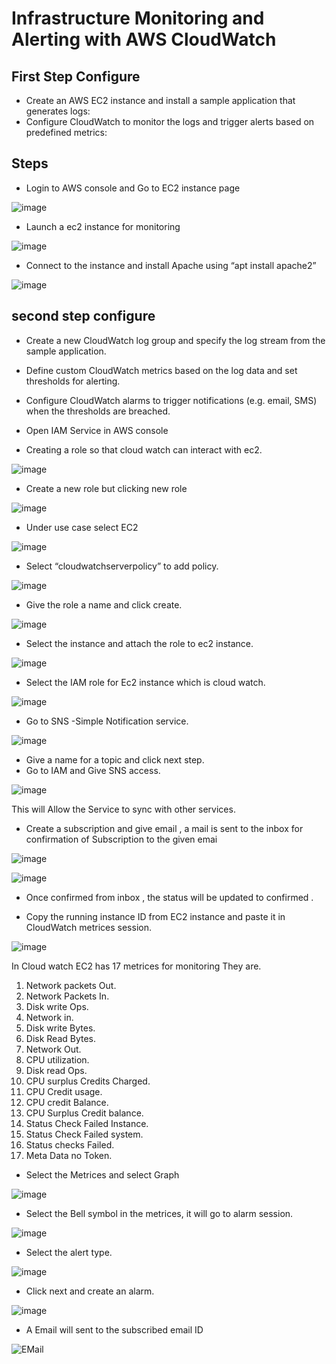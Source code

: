 # Infrastructure Monitoring and Alerting with AWS CloudWatch

## First Step Configure
* Create an AWS EC2 instance and install a sample application that generates logs:
* Configure CloudWatch to monitor the logs and trigger alerts based on predefined metrics:

## Steps

+ Login to AWS console and Go to EC2 instance page

![image](https://github.com/zen-class/zen-class-devops-documentation/assets/54675124/2a81a580-9434-4202-8565-f4b0b4682400)

+ Launch a ec2 instance for monitoring

![image](https://github.com/zen-class/zen-class-devops-documentation/assets/54675124/57e91552-6d31-4429-9400-8f83c6c6af71)

+ Connect to the instance and install Apache using “apt install apache2”

![image](https://github.com/zen-class/zen-class-devops-documentation/assets/54675124/572e8484-567f-486e-9d91-a0e6f3c72b9a)

## second step configure 

* Create a new CloudWatch log group and specify the log stream from the sample application.

* Define custom CloudWatch metrics based on the log data and set thresholds for alerting.

* Configure CloudWatch alarms to trigger notifications (e.g. email, SMS) when the thresholds are breached.

+ Open IAM Service in AWS console
  
+ Creating a role so that cloud watch can interact with ec2.

![image](https://github.com/zen-class/zen-class-devops-documentation/assets/54675124/36d373c3-7c7a-44f1-972b-aac313d1cdbc)

+ Create a new role but clicking new role

![image](https://github.com/zen-class/zen-class-devops-documentation/assets/54675124/d1aa16d0-717c-4101-8cfc-21e9f2ad7a56)

+ Under use case select EC2 

![image](https://github.com/zen-class/zen-class-devops-documentation/assets/54675124/50bdf6a1-7ea4-49a5-9c6f-ea5f27f11804)

+ Select “cloudwatchserverpolicy” to add policy.

![image](https://github.com/zen-class/zen-class-devops-documentation/assets/54675124/0a87ab6c-32b4-4e93-8895-6ab50835176f)

+ Give the role a name and click create. 

![image](https://github.com/zen-class/zen-class-devops-documentation/assets/54675124/42b5c526-9ccd-435a-8b0f-3b4d6f84eb6c)

+ Select the instance and attach the role to ec2 instance. 

![image](https://github.com/zen-class/zen-class-devops-documentation/assets/54675124/40b823bb-6b29-40b3-83a8-697ea305cb6b)

+ Select the IAM role for Ec2 instance which is cloud watch.

![image](https://github.com/zen-class/zen-class-devops-documentation/assets/54675124/814870a6-77cb-4094-a430-3c15c981bab1)

+ Go to SNS -Simple Notification service. 

![image](https://github.com/zen-class/zen-class-devops-documentation/assets/54675124/b0837398-16b3-4a76-80ab-c98861ea773d)

+ Give a name for a topic and click next step. 
+ Go to IAM and Give SNS access.

![image](https://github.com/zen-class/zen-class-devops-documentation/assets/54675124/e867a810-22d8-4c2a-a670-db77d0dd502c)

This will Allow the Service to sync with other services.

+ Create a subscription and give email , a mail is sent to the inbox for confirmation of Subscription to the given emai

![image](https://github.com/zen-class/zen-class-devops-documentation/assets/54675124/7d895801-7e24-42b9-8118-5ec224a640b7)

![image](https://github.com/zen-class/zen-class-devops-documentation/assets/54675124/d829f18c-48a5-49cd-86f7-822fcb436584)

+ Once confirmed from inbox , the status will be updated to confirmed .

+ Copy the running instance ID from EC2 instance and paste it in CloudWatch metrices session.

![image](https://github.com/zen-class/zen-class-devops-documentation/assets/54675124/cf980e2d-a0dc-4d20-9686-bdff0aad779a)

In Cloud watch EC2 has 17 metrices for monitoring 
They are. 
1)	Network packets Out.
2)	Network Packets In.
3)	Disk write Ops.
4)	Network in.
5)	Disk write Bytes.
6)	Disk Read Bytes.
7)	Network Out.
8)	CPU utilization.
9)	Disk read Ops.
10)	CPU surplus Credits Charged.
11)	CPU Credit usage.
12)	CPU credit Balance.
13)	CPU Surplus Credit balance.
14)	Status Check Failed Instance.
15)	Status Check Failed system.
16)	Status checks Failed.
17)	Meta Data no Token.

+ Select the Metrices and select Graph

![image](https://github.com/zen-class/zen-class-devops-documentation/assets/54675124/e3206ca7-4942-43d0-aa84-a0e96cc88b5c)

+ Select the Bell symbol in the metrices, it will go to alarm session. 

![image](https://github.com/zen-class/zen-class-devops-documentation/assets/54675124/1aa7c306-9ec2-439a-937a-95bc234b8189)

+ Select the alert type.

![image](https://github.com/zen-class/zen-class-devops-documentation/assets/54675124/4bf822fd-fcbd-4b1a-808e-25e9f326d40d)

+ Click next and create an alarm. 

![image](https://github.com/zen-class/zen-class-devops-documentation/assets/54675124/7f9fb69c-c861-47c7-9bce-27b6f6ef2465)

+ A Email will sent to the subscribed email ID 

![EMail](https://github.com/zen-class/zen-class-devops-documentation/assets/54675124/e27bf715-82e0-45bf-93cc-c0ef878cc367)
